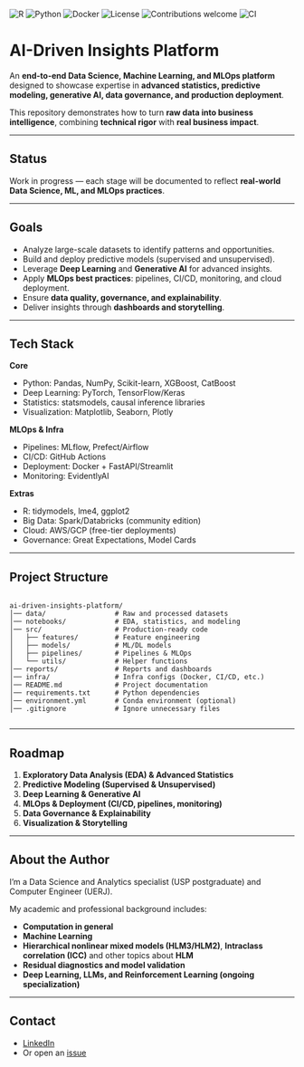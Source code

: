 
![R](https://img.shields.io/badge/R-4.4.0-blue?logo=r)
![Python](https://img.shields.io/badge/python-3.11-blue?logo=python&logoColor=white)
![Docker](https://img.shields.io/badge/docker-true-blue?logo=docker)
![License](https://img.shields.io/github/license/celsomsilva/ai-driven-insights-platform)
![Contributions welcome](https://img.shields.io/badge/contributions-welcome-brightgreen.svg)
![CI](https://github.com/SEU_USUARIO/ai-driven-insights-platform/workflows/CI%20Pipeline/badge.svg)



# AI-Driven Insights Platform

An **end-to-end Data Science, Machine Learning, and MLOps platform** designed to showcase expertise in **advanced statistics, predictive modeling, generative AI, data governance, and production deployment**.  

This repository demonstrates how to turn **raw data into business intelligence**, combining **technical rigor** with **real business impact**.

---


## Status
Work in progress — each stage will be documented to reflect **real-world Data Science, ML, and MLOps practices**.  

 
---


## Goals
- Analyze large-scale datasets to identify patterns and opportunities.  
- Build and deploy predictive models (supervised and unsupervised).  
- Leverage **Deep Learning** and **Generative AI** for advanced insights.  
- Apply **MLOps best practices**: pipelines, CI/CD, monitoring, and cloud deployment.  
- Ensure **data quality, governance, and explainability**.  
- Deliver insights through **dashboards and storytelling**.  

---

## Tech Stack

**Core**  
- Python: Pandas, NumPy, Scikit-learn, XGBoost, CatBoost  
- Deep Learning: PyTorch, TensorFlow/Keras  
- Statistics: statsmodels, causal inference libraries  
- Visualization: Matplotlib, Seaborn, Plotly  

**MLOps & Infra**  
- Pipelines: MLflow, Prefect/Airflow  
- CI/CD: GitHub Actions  
- Deployment: Docker + FastAPI/Streamlit  
- Monitoring: EvidentlyAI  

**Extras**  
- R: tidymodels, lme4, ggplot2  
- Big Data: Spark/Databricks (community edition)  
- Cloud: AWS/GCP (free-tier deployments)  
- Governance: Great Expectations, Model Cards  

---

## Project Structure
```

ai-driven-insights-platform/
│── data/                 # Raw and processed datasets
│── notebooks/            # EDA, statistics, and modeling
│── src/                  # Production-ready code
│   ├── features/         # Feature engineering
│   ├── models/           # ML/DL models
│   ├── pipelines/        # Pipelines & MLOps
│   └── utils/            # Helper functions
│── reports/              # Reports and dashboards
│── infra/                # Infra configs (Docker, CI/CD, etc.)
│── README.md             # Project documentation
│── requirements.txt      # Python dependencies
│── environment.yml       # Conda environment (optional)
│── .gitignore            # Ignore unnecessary files


```

---

## Roadmap

1. **Exploratory Data Analysis (EDA) & Advanced Statistics**  
2. **Predictive Modeling (Supervised & Unsupervised)**  
3. **Deep Learning & Generative AI**  
4. **MLOps & Deployment (CI/CD, pipelines, monitoring)**  
5. **Data Governance & Explainability**  
6. **Visualization & Storytelling**  

---

## About the Author

I’m a Data Science and Analytics specialist (USP postgraduate) and Computer Engineer (UERJ).

My academic and professional background includes:

* **Computation in general**
* **Machine Learning**
* **Hierarchical nonlinear mixed models (HLM3/HLM2)**, **Intraclass correlation (ICC)** and other topics about **HLM**
* **Residual diagnostics and model validation**
* **Deep Learning, LLMs, and Reinforcement Learning (ongoing specialization)**

---


## Contact  

- [LinkedIn](https://linkedin.com/in/celso-m-silva)  
- Or open an [issue](https://github.com/celsomsilva/ai-driven-insights-platform/issues)

